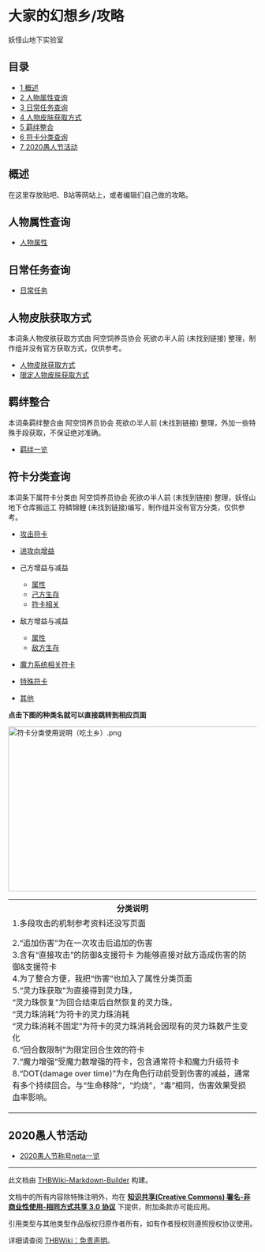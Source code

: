 # 大家的幻想乡/攻略

<!-- source html: G:\repos\THBWiki-Markdown-Builder\THBWikiMarkdown\Temp\main\d\d5\ns0%3A%E5%A4%A7%E5%AE%B6%E7%9A%84%E5%B9%BB%E6%83%B3%E4%B9%A1%2F%E6%94%BB%E7%95%A5.html -->

妖怪山地下实验室

## 目录

- [1 概述](#概述)
- [2 人物属性查询](#人物属性查询)
- [3 日常任务查询](#日常任务查询)
- [4 人物皮肤获取方式](#人物皮肤获取方式)
- [5 羁绊整合](#羁绊整合)
- [6 符卡分类查询](#符卡分类查询)
- [7 2020愚人节活动](#2020愚人节活动)




## 概述
  
在这里存放贴吧、B站等网站上，或者编辑们自己做的攻略。
  

## 人物属性查询
- [人物属性](./大家的幻想乡-攻略-人物属性.md)

## 日常任务查询
- [日常任务](./大家的幻想乡-设定-日常任务.md)

## 人物皮肤获取方式
  
本词条人物皮肤获取方式由 阿空饲养员协会 死欲の半人前 (未找到链接) 整理，制作组并没有官方获取方式，仅供参考。
  

- [人物皮肤获取方式](./大家的幻想乡-攻略-人物皮肤获取方式.md)
- [限定人物皮肤获取方式](./大家的幻想乡-攻略-限定人物皮肤获取方式.md)

## 羁绊整合
  
本词条羁绊整合由 阿空饲养员协会 死欲の半人前 (未找到链接) 整理，外加一些特殊手段获取，不保证绝对准确。
  

- [羁绊一览](./大家的幻想乡-攻略-羁绊一览.md)

## 符卡分类查询
  
本词条下属符卡分类由 阿空饲养员协会 死欲の半人前 (未找到链接) 整理，妖怪山地下仓库搬运工 符鳞锦鲤 (未找到链接)编写，制作组并没有官方分类，仅供参考。
  

- [攻击符卡](./大家的幻想乡-攻略-攻击符卡.md)
- [进攻向增益](./大家的幻想乡-攻略-进攻向增益.md)
- 己方增益与减益
  - [属性](./大家的幻想乡-攻略-己方属性.md)
  - [己方生存](./大家的幻想乡-攻略-己方生存.md)
  - [符卡相关](./大家的幻想乡-攻略-符卡相关.md)

- 敌方增益与减益
  - [属性](./大家的幻想乡-攻略-敌方属性.md)
  - [敌方生存](./大家的幻想乡-攻略-敌方生存.md)

- [魔力系统相关符卡](./大家的幻想乡-攻略-魔力系统相关符卡.md)
- [特殊符卡](./大家的幻想乡-攻略-特殊符卡.md)
- [其他](./大家的幻想乡-攻略-其他.md)

  
 **点击下图的种类名就可以直接跳转到相应页面** 
  

<unsupported html=map><img alt="&#x7b26;&#x5361;&#x5206;&#x7c7b;&#x4f7f;&#x7528;&#x8bf4;&#x660e;&#xff08;&#x5403;&#x571f;&#x4e61;&#xff09;.png" src="https://upload.thwiki.cc/thumb/7/7e/%E7%AC%A6%E5%8D%A1%E5%88%86%E7%B1%BB%E4%BD%BF%E7%94%A8%E8%AF%B4%E6%98%8E%EF%BC%88%E5%90%83%E5%9C%9F%E4%B9%A1%EF%BC%89.png/900px-%E7%AC%A6%E5%8D%A1%E5%88%86%E7%B1%BB%E4%BD%BF%E7%94%A8%E8%AF%B4%E6%98%8E%EF%BC%88%E5%90%83%E5%9C%9F%E4%B9%A1%EF%BC%89.png" decoding="async" loading="lazy" width="900" height="334" class="thumbimage" srcset="https://upload.thwiki.cc/7/7e/%E7%AC%A6%E5%8D%A1%E5%88%86%E7%B1%BB%E4%BD%BF%E7%94%A8%E8%AF%B4%E6%98%8E%EF%BC%88%E5%90%83%E5%9C%9F%E4%B9%A1%EF%BC%89.png 1.5x" data-file-width="1010" data-file-height="375" usemap="#ImageMap_3543c95d372ca2f5">
  [](./文件-符卡分类使用说明（吃土乡）.png.md)
  
  
  
  
  
  
  
  
  
  
  
  
  
  
  
  
  
  

  


<table>

<tbody><tr>
<th>分类说明
</th></tr>
<tr>
<td>1.多段攻击的机制参考资料<span class="inside" title="你知道的太多了">还没写页面</span><br>
<p>2.“追加伤害”为在一次攻击后追加的伤害<br>
3.含有“直接攻击”的防御&amp;支援符卡 为能够直接对敌方造成伤害的防御&amp;支援符卡<br>
4.为了整合方便，我把“伤害”也加入了属性分类页面<br>
5.“灵力珠获取”为直接得到灵力珠，<br>
“灵力珠恢复”为回合结束后自然恢复的灵力珠，<br>
“灵力珠消耗”为符卡的灵力珠消耗<br>
“灵力珠消耗不固定”为符卡的灵力珠消耗会因现有的灵力珠数产生变化<br>
6.“回合数限制”为限定回合生效的符卡<br>
7.“魔力增强”受魔力数增强的符卡，包含通常符卡和魔力升级符卡<br>
8.“DOT(damage over time)”为在角色行动前受到伤害的减益，通常有多个持续回合。与“生命移除”，“灼烧”，“毒”相同，伤害效果受损血率影响。
</p>
</td></tr></tbody></table>


## 2020愚人节活动
- [2020愚人节称号neta一览](./大家的幻想乡-攻略-2020愚人节称号.md)





---

此文档由 [THBWiki-Markdown-Builder](https://github.com/Delsin-Yu/THBWiki-Markdown-Builder) 构建。

文档中的所有内容除特殊注明外，均在 [**知识共享(Creative Commons) 署名-非商业性使用-相同方式共享 3.0 协议**](https://creativecommons.org/licenses/by-sa/3.0/deed.zh-hans) 下提供，附加条款亦可能应用。

引用类型与其他类型作品版权归原作者所有，如有作者授权则遵照授权协议使用。

详细请查阅 [THBWiki：免责声明](https://thbwiki.cc/THBWiki:%E5%85%8D%E8%B4%A3%E5%A3%B0%E6%98%8E)。


